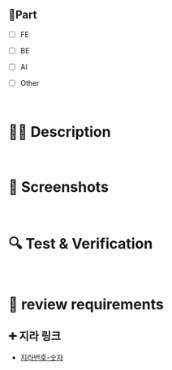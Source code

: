 ## 🔘Part

- [ ] FE

- [ ] BE

- [ ] AI

- [ ] Other

  <br/>

# 🤷‍♂️ Description

<!-- 기능을 설명해주세요. -->

<br/>

# 📸 Screenshots

<!-- 필요한 경우 사진을 남겨주세요. -->

<br/>

# 🔍 Test & Verification
<!-- 테스트 방법, 테스트 결과, 혹은 검증 과정이 있다면 작성해 주세요. -->

<br/>

# 💬 review requirements
<!--리뷰어가 특별히 봐주었으면 하는 부분이 있다면 작성해주세요

ex) 메서드 XXX의 이름을 더 잘 짓고 싶은데 혹시 좋은 명칭이 있을까요? -->

## ➕ 지라 링크

- [지라번호-숫자](지라주소)

<br/>
<br/>
